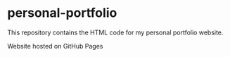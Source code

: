 # personal-portfolio
This repository contains the HTML code for my personal portfolio website.

Website hosted on GitHub Pages

